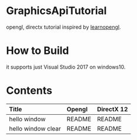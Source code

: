 # GraphicsApiTutorial

opengl, directx tutorial inspired by [learnopengl](https://learnopengl.com/).

# How to Build

it supports just Visual Studio 2017 on windows10.

# Contents

| Title                     | Opengl | DirectX 12 |
|:--------------------------|:-------|:-----------|
| hello window              | README | README     |
| hello window clear        | README | README     |
